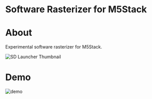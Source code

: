 Software Rasterizer for M5Stack
===

# About
Experimental software rasterizer for M5Stack.

![SD Launcher Thumbnail](https://raw.githubusercontent.com/tobozo/M5StackSandbox/master/SWRasterizer/Sd-Content/jpg/SWRasterizer.jpg)

# Demo
![demo](https://github.com/kumaashi/M5StackSandbox/raw/master/SWRasterizer/images/sample.gif)
